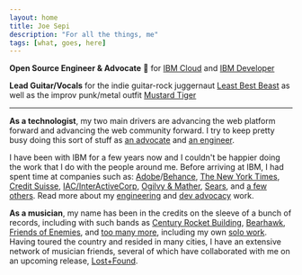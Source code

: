 ```yaml
---
layout: home
title: Joe Sepi
description: "For all the things, me"
tags: [what, goes, here]
---
```


**Open Source Engineer & Advocate** &#x1f951; for <a href="https://ibm.com/cloud" target="_blank">IBM Cloud</a> and <a href="https://developer.ibm.com" target="_blank">IBM Developer</a>

**Lead Guitar/Vocals** for the indie guitar-rock juggernaut <a href="https://leastbestbeast.com" target="_blank">Least Best Beast</a> as well as the improv punk/metal outfit <a href="https://mustardtiger.rocks" target="_blank">Mustard Tiger</a>

---

**As a technologist**, my two main drivers are advancing the web platform forward and advancing the web community forward. I try to keep pretty busy doing this sort of stuff as [an advocate](/about/work/advocacy) and [an engineer](/about/work/engineering).

I have been with IBM for a few years now and I couldn't be happier doing the work that I do with the people around me. Before arriving at IBM, I had spent time at companies such as: [Adobe](https://adobe.com)/[Behance](https://be.net"), [The New York Times](https://www.nytimes.com), [Credit Suisse](https://www.credit-suisse.com), [IAC/InterActiveCorp](https://www.iac.com), [Ogilvy & Mather](https://www.ogilvy.com), [Sears](https://www.sears.com), and [a few others](https://www.mrmessina.com). Read more about my [engineering](/engineering/) and [dev advocacy](/advocacy/) work.


**As a musician**, my name has been in the credits on the sleeve of a bunch of records, including with such bands as [Century Rocket Building](https://centuryrocketbuilding.bandcamp.com), [Bearhawk](https://open.spotify.com/artist/64FGTThPGeQgCHkGyz1if8), [Friends of Enemies](https://foe21.bandcamp.com), and [too many more](https://audio.pvxrecords.com), including my own [solo work](https://joesepi.bandcamp.com). Having toured the country and resided in many cities, I have an extensive network of musician friends, several of which have collaborated with me on an upcoming release, [Lost+Found](https://soundcloud.com/joesepi/sets/lost-and-found).

